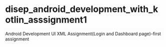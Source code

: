 # disep_android_development_with_kotlin_asssignment1
Android Development UI XML Assignment(Login and Dashboard page)-first assignment
